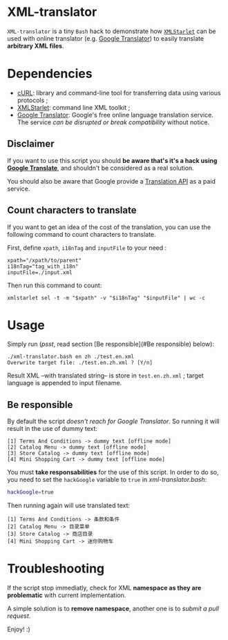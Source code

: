 # XML-translator

`XML-translator` is a tiny `Bash` hack to demonstrate how [`XMLStarlet`](http://xmlstar.sourceforge.net/) can be used with online translator (e.g. [Google Translator](http://translate.google.com/)) to easily translate **arbitrary XML files**.

# Dependencies

* [cURL](http://curl.haxx.se/): library and command-line tool for transferring data using various protocols ;
* [XMLStarlet](http://xmlstar.sourceforge.net/): command line XML toolkit ;
* [Google Translator](http://translate.google.com/): Google's free online language translation service. The service _can be disrupted or break compatibility_ without notice.

## Disclaimer
If you want to use this script you should **be aware that's it's a hack using [Google Translate](http://translate.google.com/)**, and shouldn't be considered as a real solution.

You should also be aware that Google provide a [Translation API](https://developers.google.com/translate/) as a paid service.

## Count characters to translate

If you want to get an idea of the cost of the translation, you can use the following command to count characters to translate.

First, define `xpath`, `i18nTag` and `inputFile` to your need :

    xpath="/xpath/to/parent"
    i18nTag="tag_with_i18n"
    inputFile=./input.xml

Then run this command to count:

    xmlstarlet sel -t -m "$xpath" -v "$i18nTag" "$inputFile" | wc -c

# Usage

Simply run (_psst_, read section [Be responsible](#Be responsible) below):

    ./xml-translator.bash en zh ./test.en.xml
    Overwrite target file: ./test.en.zh.xml ? [Y/n]

Result XML –with translated string– is store in `test.en.zh.xml` ; target language is appended to input filename.

## Be responsible

By default the script _doesn't reach for Google Translator_.
So running it will result in the use of dummy text:

    [1] Terms And Conditions -> dummy text [offline mode]
    [2] Catalog Menu -> dummy text [offline mode]
    [3] Store Catalog -> dummy text [offline mode]
    [4] Mini Shopping Cart -> dummy text [offline mode]

You must **take responsabilities** for the use of this script. In order to do so, you need to set the `hackGoogle` variable to `true` in _xml-translator.bash_:

```bash
hackGoogle=true
```

Then running again will use translated text:

    [1] Terms And Conditions -> 条款和条件
    [2] Catalog Menu -> 目录菜单
    [3] Store Catalog -> 商店目录
    [4] Mini Shopping Cart -> 迷你购物车

# Troubleshooting

If the script stop immediatly, check for XML **namespace as they are problematic** with current implementation.

A simple solution is to **remove namespace**, another one is to _submit a pull request_.

Enjoy! :)
